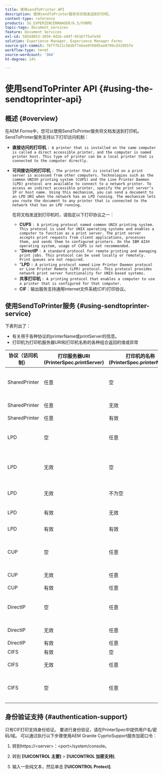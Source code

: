 ```yaml
---
title: 使用sendToPrinter API
description: 使用sendToPrinter服务将文档发送到打印机。
content-type: reference
products: SG_EXPERIENCEMANAGER/6.5/FORMS
topic-tags: document_services
feature: Document Services
exl-id: 585d4053-1056-4d2b-a9df-9516775afe50
solution: Experience Manager, Experience Manager Forms
source-git-commit: 76fffb11c56dbf7ebee9f6805ae0799cd32985fe
workflow-type: tm+mt
source-wordcount: '364'
ht-degree: 14%

---
```


# 使用sendToPrinter API {#using-the-sendtoprinter-api}

## 概述 {#overview}

在AEM Forms中，您可以使用SendToPrinter服务将文档发送到打印机。 SendToPrinter服务支持以下打印访问机制：

* **直接访问的打印机** `: A printer that is installed on the same computer is called a direct accessible printer, and the computer is named printer host. This type of printer can be a local printer that is connected to the computer directly.`

* **可间接访问的打印机** `: The printer that is installed on a print server is accessed from other computers. Technologies such as the common UNIX® printing system (CUPS) and the Line Printer Daemon (LPD) protocol are available to connect to a network printer. To access an indirect accessible printer, specify the print server’s IP or host name. Using this mechanism, you can send a document to an LPD URI when the network has an LPD running. The mechanism lets you route the document to any printer that is connected to the network that has an LPD running.`

  在将文档发送到打印机时，请指定以下打印协议之一：

   * **CUPS** `: A printing protocol named common UNIX printing system. This protocol is used for UNIX operating systems and enables a computer to function as a print server. The print server accepts print requests from client applications, processes them, and sends them to configured printers. On the IBM AIX® operating system, usage of CUPS is not recommended.`
   * &quot;**DirectIP** `: A standard protocol for remote printing and managing print jobs. This protocol can be used locally or remotely. Print queues are not required.`
   * &quot;**LPD** `: A printing protocol named Line Printer Daemon protocol or Line Printer Remote (LPR) protocol. This protocol provides network print server functionality for UNIX-based systems.`
   * **共享打印机** `: A printing protocol that enables a computer to use a printer that is configured for that computer.`
   * **CIF**：输出服务支持通用Internet文件系统(CIF)打印协议。

## 使用SendToPrinter服务 {#using-sendtoprinter-service}

下表列出了：

* 有关用于各种协议的printerName或printServer的信息。
* 打印机为打印机服务器URI和打印机名称的各种组合返回的值或异常

| 协议（访问机制） | 打印服务器URI (PrinterSpec.printServer) | 打印机的名称(PrinterSpec.printerName) | 结果 |
|--- |--- |--- |--- |
| SharedPrinter | 任意 | 空 | 异常：必需的参数sPrinterName不能为空。 |
| SharedPrinter | 任意 | 无效 | 出现异常，指出找不到打印机。 |
| SharedPrinter | 任意 | 有效 | 打印作业成功。 |
| LPD | 空 | 任意 | 出现异常，指示所需的参数sPrintServerUri不能为空。 |
| LPD | 无效 | 空 | 出现异常，指示所需的参数sPrinterName不能为空。 |
| LPD | 无效 | 不为空 | 表示未找到sPrintServerUri的异常。 |
| LPD | 有效 | 无效 | 出现异常，说明找不到打印机。 |
| LPD | 有效 | 有效 | 成功的打印作业。 |
| CUP | 空 | 任意 | 出现异常，指示所需的参数sPrintServerUri不能为空。 |
| CUP | 无效 | 任意 | 出现异常，说明找不到打印机。 |
| CUP | 有效 | 任意 | 打印作业成功。 |
| DirectIP | 空 | 任意 | 出现异常，指示所需的参数sPrintServerUri不能为空。 |
| DirectIP | 无效 | 任意 | 出现异常，说明找不到打印机。 |
| DirectIP | 有效 | 任意 | 打印作业成功。 |
| CIFS | 有效 | 空 | 打印作业成功。 |
| CIFS | 无效 | 任意 | 使用CIF打印时出现未知错误。 |
| CIFS | 空 | 任意 | 出现异常，指示所需的参数sPrintServerUri不能为空。 |

## 身份验证支持 {#authentication-support}

只有CIF打印支持身份验证。 要进行身份验证，请在PrinterSpec中提供用户名/密码/域。 可以通过执行以下步骤使用AEM Granite CyprtoSupport服务加密口令：

1. 转到https://&lt;server>：&lt;port>/system/console。

1. 转到 **[!UICONTROL 主要]** > **[!UICONTROL 加密支持]**.

1. 输入一些纯文本，然后单击 **[!UICONTROL Protect]**.
